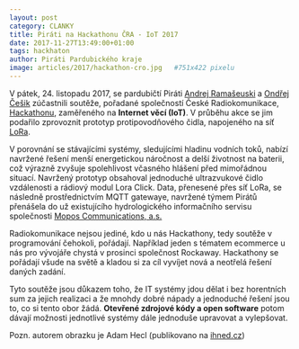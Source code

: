 ```yaml
---
layout: post
category: CLANKY
title: Piráti na Hackathonu ČRA - IoT 2017
date: 2017-11-27T13:49:00+01:00
tags: hackhaton
author: Piráti Pardubického kraje
image: articles/2017/hackathon-cro.jpg   #751x422 pixelu
---
```


V pátek, 24. listopadu 2017, se pardubičtí Piráti [Andrej Ramašeuski][1] a [Ondřej Češik][2] zúčastnili soutěže, pořadané společností České Radiokomunikace, [Hackathonu][3], zaměřeného na **Internet věcí (IoT)**. V průběhu akce se jim podařilo zprovoznit prototyp protipovodňového čidla, napojeného na síť [LoRa][4].

V porovnání se stávajícími systémy, sledujícími hladinu vodních toků, nabízí navržené řešení menší energetickou náročnost a delší životnost na baterii, což výrazně zvyšuje spolehlivost včasného hlášení před mimořádnou situací. Navržený prototyp obsahoval jednoduché ultrazvukové čidlo vzdálenosti a rádiový modul Lora Click. Data, přenesené přes síť LoRa, se následně prostřednictvím MQTT gatewaye, navržené týmem Pirátů přenášela do už existujícího hydrologického informačního servisu společnosti [Mopos Communications, a.s.][4]


Radiokomunikace nejsou jediné, kdo u nás Hackathony, tedy soutěže v programování čehokoli, pořádají. Například jeden s tématem ecommerce u nás pro vývojáře chystá v prosinci společnost Rockaway. Hackathony se pořádají všude na světě a kladou si za cíl vyvíjet nová a neotřelá řešení daných zadání.

Tyto soutěže jsou důkazem toho, že IT systémy jdou dělat i bez horentních sum za jejich realizaci a že mnohdy dobré nápady a jednoduché řešení jsou to, co si tento obor žádá. **Otevřené zdrojové kódy a open software** potom dávají možnosti jednotlivé systémy dále jednoduše upravovat a vylepšovat.

Pozn. autorem obrazku je Adam Hecl (publikovano na [ihned.cz][5])

[1]: https://pardubicky.pirati.cz/lide/andrej-ramaseuski/
[2]: https://pardubicky.pirati.cz/lide/ondrej-cesik/
[3]: https://www.cra.cz/
[4]: https://www.cra.cz/objevte-svet-iot
[5]: http://domaci.ihned.cz/c1-65968340-internet-veci-na-koleni-vyvojari-za-par-hodin-naprogramovali-protipovodnova-cidla-ale-i-chytrou-ptaci-budku

